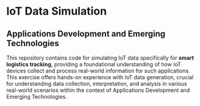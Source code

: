 # IoT Data Simulation
## Applications Development and Emerging Technologies

This repository contains code for simulating IoT data specifically for **smart logistics tracking**, providing a foundational understanding of how IoT devices collect and process real-world information for such applications. This exercise offers hands-on experience with IoT data generation, crucial for understanding data collection, interpretation, and analysis in various real-world scenarios within the context of Applications Development and Emerging Technologies.
